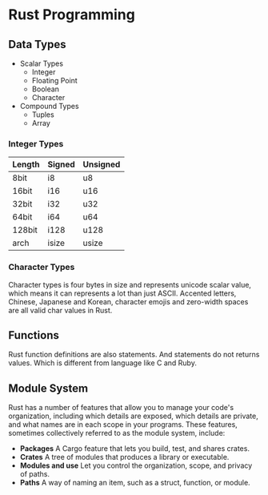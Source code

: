 # Rust Programming

## Data Types

- Scalar Types
    - Integer
    - Floating Point
    - Boolean
    - Character
- Compound Types
    - Tuples
    - Array

### Integer Types

| Length | Signed | Unsigned |
|--------|--------|----------|
| 8bit   | i8     | u8       |
| 16bit  | i16    | u16      |
| 32bit  | i32    | u32      |
| 64bit  | i64    | u64      |
| 128bit | i128   | u128     |
| arch   | isize  | usize    |

### Character Types

Character types is four bytes in size and represents unicode scalar
value, which means it can represents a lot than just ASCII.
Accented letters, Chinese, Japanese and Korean, character
emojis and zero-width spaces are all valid char values in
Rust.

## Functions

Rust function definitions are also statements. And statements
do not returns values. Which is different from language like
C and Ruby.

## Module System

Rust has a number of features that allow you to manage your
code's organization, including which details are exposed,
which details are private, and what names are in each scope
in your programs. These features, sometimes collectively
referred to as the module system, include:

- **Packages** A Cargo feature that lets you build, test,
and shares crates.
- **Crates** A tree of modules that produces a library or
executable.
- **Modules and use** Let you control the organization,
scope, and privacy of paths.
- **Paths** A way of naming an item, such as a struct,
function, or module.
